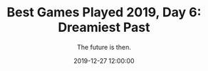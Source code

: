---
title: "Best Games Played 2019, Day 6: Dreamiest Past"
layout: writing
subtitle: "The future is then."
date: 2019-12-27 12:00:00
tags: [writing]
thumbnail_image: hypnospace.jpeg
primary_button_text: ward-games.com
primary_button_link: http://ward-games.com/best-games-played/best-games-played-2019-day-6-dreamiest-past/
---